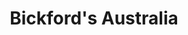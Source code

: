 ---
gid: bickfords-australia
title: Bickford's Australia
name: Bickford's Australia
type: corporate
website_url: 'http://www.bickfords.net'
logo_url: 'https://www.govhack.org/wp-content/uploads/2016/07/bickfords.png'
sponsor_level: In Kind Sponsor
sponsor_level_id: in-kind
sponsor_level_desc: In-Kind Sponsors
jurisdiction: sa
events:
  - port-adelaide-enfield
is_sponsor: true
---